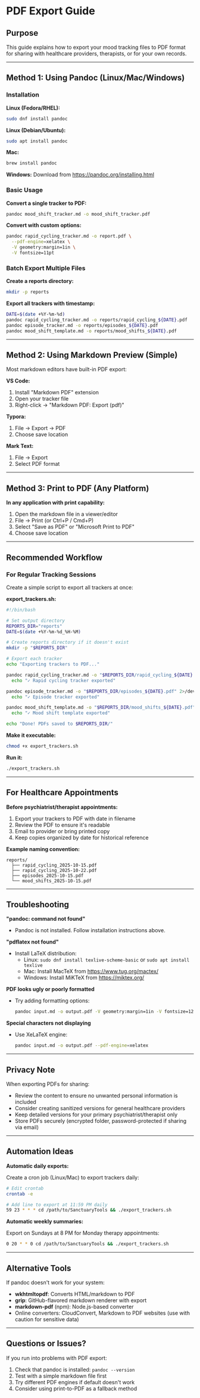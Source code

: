 # PDF Export Guide

## Purpose
This guide explains how to export your mood tracking files to PDF format for sharing with healthcare providers, therapists, or for your own records.

---

## Method 1: Using Pandoc (Linux/Mac/Windows)

### Installation

**Linux (Fedora/RHEL):**
```bash
sudo dnf install pandoc
```

**Linux (Debian/Ubuntu):**
```bash
sudo apt install pandoc
```

**Mac:**
```bash
brew install pandoc
```

**Windows:**
Download from https://pandoc.org/installing.html

### Basic Usage

**Convert a single tracker to PDF:**
```bash
pandoc mood_shift_tracker.md -o mood_shift_tracker.pdf
```

**Convert with custom options:**
```bash
pandoc rapid_cycling_tracker.md -o report.pdf \
  --pdf-engine=xelatex \
  -V geometry:margin=1in \
  -V fontsize=11pt
```

### Batch Export Multiple Files

**Create a reports directory:**
```bash
mkdir -p reports
```

**Export all trackers with timestamp:**
```bash
DATE=$(date +%Y-%m-%d)
pandoc rapid_cycling_tracker.md -o reports/rapid_cycling_${DATE}.pdf
pandoc episode_tracker.md -o reports/episodes_${DATE}.pdf
pandoc mood_shift_template.md -o reports/mood_shifts_${DATE}.pdf
```

---

## Method 2: Using Markdown Preview (Simple)

Most markdown editors have built-in PDF export:

**VS Code:**
1. Install "Markdown PDF" extension
2. Open your tracker file
3. Right-click → "Markdown PDF: Export (pdf)"

**Typora:**
1. File → Export → PDF
2. Choose save location

**Mark Text:**
1. File → Export
2. Select PDF format

---

## Method 3: Print to PDF (Any Platform)

**In any application with print capability:**
1. Open the markdown file in a viewer/editor
2. File → Print (or Ctrl+P / Cmd+P)
3. Select "Save as PDF" or "Microsoft Print to PDF"
4. Choose save location

---

## Recommended Workflow

### For Regular Tracking Sessions

Create a simple script to export all trackers at once:

**export_trackers.sh:**
```bash
#!/bin/bash

# Set output directory
REPORTS_DIR="reports"
DATE=$(date +%Y-%m-%d_%H-%M)

# Create reports directory if it doesn't exist
mkdir -p "$REPORTS_DIR"

# Export each tracker
echo "Exporting trackers to PDF..."

pandoc rapid_cycling_tracker.md -o "$REPORTS_DIR/rapid_cycling_${DATE}.pdf" 2>/dev/null && \
  echo "✓ Rapid cycling tracker exported"

pandoc episode_tracker.md -o "$REPORTS_DIR/episodes_${DATE}.pdf" 2>/dev/null && \
  echo "✓ Episode tracker exported"

pandoc mood_shift_template.md -o "$REPORTS_DIR/mood_shifts_${DATE}.pdf" 2>/dev/null && \
  echo "✓ Mood shift template exported"

echo "Done! PDFs saved to $REPORTS_DIR/"
```

**Make it executable:**
```bash
chmod +x export_trackers.sh
```

**Run it:**
```bash
./export_trackers.sh
```

---

## For Healthcare Appointments

**Before psychiatrist/therapist appointments:**

1. Export your trackers to PDF with date in filename
2. Review the PDF to ensure it's readable
3. Email to provider or bring printed copy
4. Keep copies organized by date for historical reference

**Example naming convention:**
```
reports/
  ├── rapid_cycling_2025-10-15.pdf
  ├── rapid_cycling_2025-10-22.pdf
  ├── episodes_2025-10-15.pdf
  └── mood_shifts_2025-10-15.pdf
```

---

## Troubleshooting

**"pandoc: command not found"**
- Pandoc is not installed. Follow installation instructions above.

**"pdflatex not found"**
- Install LaTeX distribution:
  - Linux: `sudo dnf install texlive-scheme-basic` or `sudo apt install texlive`
  - Mac: Install MacTeX from https://www.tug.org/mactex/
  - Windows: Install MiKTeX from https://miktex.org/

**PDF looks ugly or poorly formatted**
- Try adding formatting options:
  ```bash
  pandoc input.md -o output.pdf -V geometry:margin=1in -V fontsize=12pt
  ```

**Special characters not displaying**
- Use XeLaTeX engine:
  ```bash
  pandoc input.md -o output.pdf --pdf-engine=xelatex
  ```

---

## Privacy Note

When exporting PDFs for sharing:
- Review the content to ensure no unwanted personal information is included
- Consider creating sanitized versions for general healthcare providers
- Keep detailed versions for your primary psychiatrist/therapist only
- Store PDFs securely (encrypted folder, password-protected if sharing via email)

---

## Automation Ideas

**Automatic daily exports:**

Create a cron job (Linux/Mac) to export trackers daily:

```bash
# Edit crontab
crontab -e

# Add line to export at 11:59 PM daily
59 23 * * * cd /path/to/SanctuaryTools && ./export_trackers.sh
```

**Automatic weekly summaries:**

Export on Sundays at 8 PM for Monday therapy appointments:

```bash
0 20 * * 0 cd /path/to/SanctuaryTools && ./export_trackers.sh
```

---

## Alternative Tools

If pandoc doesn't work for your system:

- **wkhtmltopdf**: Converts HTML/markdown to PDF
- **grip**: GitHub-flavored markdown renderer with export
- **markdown-pdf** (npm): Node.js-based converter
- Online converters: CloudConvert, Markdown to PDF websites (use with caution for sensitive data)

---

## Questions or Issues?

If you run into problems with PDF export:
1. Check that pandoc is installed: `pandoc --version`
2. Test with a simple markdown file first
3. Try different PDF engines if default doesn't work
4. Consider using print-to-PDF as a fallback method
